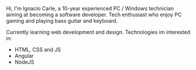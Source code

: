 Hi, I'm Ignacio Carle, a 10-year experienced PC / Windows technician aiming at becoming a software developer.
Tech enthusiast who enjoy PC gaming and playing bass guitar and keyboard.

Currently learning web development and design.
Technologies im interested in:
  - HTML, CSS and JS
  - Angular
  - NodeJS
